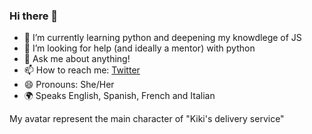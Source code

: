 ### Hi there 👋

- 🌱 I’m currently learning python and deepening my knowdlege of JS
- 🤔 I’m looking for help (and ideally a mentor) with python
- 💬 Ask me about anything! 
- 📫 How to reach me: [Twitter](https://twitter.com/mmanzanna)
- 😄 Pronouns: She/Her
- 🌍 Speaks English, Spanish, French and Italian

My avatar represent the main character of "Kiki's delivery service"
